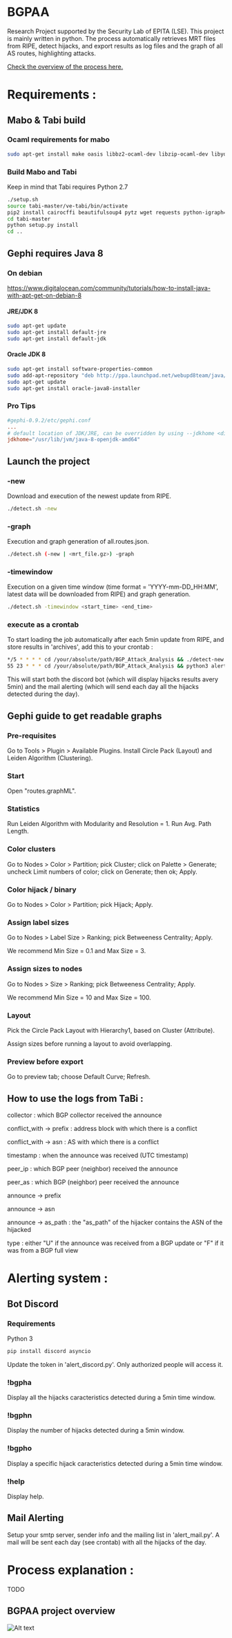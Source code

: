 # BGPAA
Research Project supported by the Security Lab of EPITA (LSE).
This project is mainly written in python.
The process automatically retrieves MRT files from RIPE, detect hijacks, and export results as log files and the graph of all AS routes, highlighting attacks.

[Check the overview of the process here.](#bgpaa-project-overview)

# Requirements :
## Mabo & Tabi build

### Ocaml requirements for mabo
```sh
sudo apt-get install make oasis libbz2-ocaml-dev libzip-ocaml-dev libyojson-ocaml-dev gcci
```

### Build Mabo and Tabi
Keep in mind that Tabi requires Python 2.7
```sh
./setup.sh
source tabi-master/ve-tabi/bin/activate
pip2 install cairocffi beautifulsoup4 pytz wget requests python-igraph==0.8.3
cd tabi-master
python setup.py install
cd ..
```

## Gephi requires Java 8
### On debian
https://www.digitalocean.com/community/tutorials/how-to-install-java-with-apt-get-on-debian-8

#### JRE/JDK 8
```sh
sudo apt-get update
sudo apt-get install default-jre
sudo apt-get install default-jdk
```
#### Oracle JDK 8
```sh
sudo apt-get install software-properties-common
sudo add-apt-repository "deb http://ppa.launchpad.net/webupd8team/java/ubuntu xenial main"
sudo apt-get update
sudo apt-get install oracle-java8-installer
```

### Pro Tips
```conf
#gephi-0.9.2/etc/gephi.conf
...
# default location of JDK/JRE, can be overridden by using --jdkhome <dir> switch
jdkhome="/usr/lib/jvm/java-8-openjdk-amd64"
```

## Launch the project
### -new
Download and execution of the newest update from RIPE. 
```sh
./detect.sh -new
```
### -graph
Execution and graph generation of all.routes.json.
```sh
./detect.sh (-new | <mrt_file.gz>) -graph
```
### -timewindow
Execution on a given time window (time format = 'YYYY-mm-DD_HH:MM', latest data will be downloaded from RIPE) and graph generation.
```sh
./detect.sh -timewindow <start_time> <end_time>
```

### execute as a crontab
To start loading the job automatically after each 5min update from RIPE, and store results in 'archives', add this to your crontab :
```sh
*/5 * * * * cd /your/absolute/path/BGP_Attack_Analysis && ./detect-new.sh
55 23 * * * cd /your/absolute/path/BGP_Attack_Analysis && python3 alerting/alert_mail.py
```

This will start both the discord bot (which will display hijacks results avery 5min) and the mail alerting (which will send each day all the hijacks detected during the day).

## Gephi guide to get readable graphs
### Pre-requisites
Go to Tools > Plugin > Available Plugins.
Install Circle Pack (Layout) and Leiden Algorithm (Clustering).

### Start
Open "routes.graphML".
 
### Statistics
Run Leiden Algorithm with Modularity and Resolution = 1.
Run Avg. Path Length.

### Color clusters
Go to Nodes > Color > Partition; pick Cluster; click on Palette > Generate; uncheck Limit numbers of color; click on Generate; then ok; Apply.

### Color hijack / binary
Go to Nodes > Color > Partition; pick Hijack; Apply.

### Assign label sizes
Go to Nodes > Label Size > Ranking; pick Betweeness Centrality; Apply.

We recommend Min Size = 0.1 and Max Size = 3.

### Assign sizes to nodes
Go to Nodes > Size > Ranking; pick Betweeness Centrality; Apply.

We recommend Min Size = 10 and Max Size = 100.

### Layout
Pick the Circle Pack Layout with Hierarchy1, based on Cluster (Attribute).

Assign sizes before running a layout to avoid overlapping.

### Preview before export
Go to preview tab; choose Default Curve; Refresh.

## How to use the logs from TaBi :

collector : which BGP collector received the announce

conflict_with -> prefix : address block with which there is a conflict

conflict_with -> asn    : AS with which there is a conflict

timestamp : when the announce was received (UTC timestamp)

peer_ip : which BGP peer (neighbor) received the announce

peer_as : which BGP (neighbor) peer received the announce

announce -> prefix

announce -> asn

announce -> as_path : the "as_path" of the hijacker contains the ASN of the hijacked

type : either "U" if the announce was received from a BGP update or "F" if it was from a BGP full view

# Alerting system :

## Bot Discord

### Requirements
Python 3
```sh
pip install discord asyncio
```
Update the token in 'alert_discord.py'.
Only authorized people will access it.

### !bgpha
Display all the hijacks caracteristics detected during a 5min time window.

### !bgphn
Display the number of hijacks detected during a 5min window.

### !bgpho
Display a specific hijack caracteristics detected during a 5min time window.

### !help
Display help.

## Mail Alerting
Setup your smtp server, sender info and the mailing list in 'alert_mail.py'.
A mail will be sent each day (see crontab) with all the hijacks of the day. 

# Process explanation :
TODO

## BGPAA project overview
![Alt text](poster/Poster_bgpaa.svg)
